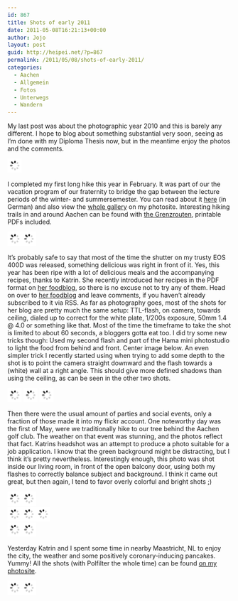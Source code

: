 ```yaml
---
id: 867
title: Shots of early 2011
date: 2011-05-08T16:21:13+00:00
author: Jojo
layout: post
guid: http://heipei.net/?p=867
permalink: /2011/05/08/shots-of-early-2011/
categories:
  - Aachen
  - Allgemein
  - Fotos
  - Unterwegs
  - Wandern
---
```

<p class="hyphenate">
  My last post was about the photographic year 2010 and this is barely any different. I hope to blog about something substantial very soon, seeing as I&#8217;m done with my Diploma Thesis now, but in the meantime enjoy the photos and the comments. 
</p>
  
<div class="img aligncenter">
<a href="https://secure.flickr.com/photos/heipei/5679473108/" title="Maiwanderung 2011 by heipei, on Flickr"><img src="/images/ajax.gif" data-echo="https://farm6.static.flickr.com/5102/5679473108_8882ce5de6_b.jpg" alt="Maiwanderung 2011" /></a>
</div>
  
<p>
I completed my first long hike this year in February. It was part of our the vacation program of our fraternity to bridge the gap between the lecture periods of the winter- and summersemester. You can read about it <a href="http://www.alania-breslau.de/content/view/220/1/">here</a> (in German) and also view the <a href="http://photos.heipei.net/2011/2011-02-20%20Wanderung%20Preuswald/index.html">whole gallery</a> on my photosite. Interesting hiking trails in and around Aachen can be found with <a href="http://www.grenzrouten.eu/">the Grenzrouten</a>, printable PDFs included.
</p>
  
<div class="img aligncenter">
<a href="https://secure.flickr.com/photos/heipei/5460926227/" title="Wanderung Grenzrouten (Preuswald) by heipei, on Flickr"><img src="/images/ajax.gif" data-echo="https://farm6.static.flickr.com/5095/5460926227_c58a531c55_n.jpg"  alt="Wanderung Grenzrouten (Preuswald)" /></a><a href="https://secure.flickr.com/photos/heipei/5461524132/" title="Wanderung Grenzrouten (Preuswald) by heipei, on Flickr"><img src="/images/ajax.gif" data-echo="https://farm6.static.flickr.com/5175/5461524132_601bb6c69b_n.jpg"  alt="Wanderung Grenzrouten (Preuswald)" /></a>
</div>

<p class="hyphenate">
It&#8217;s probably safe to say that most of the time the shutter on my trusty
EOS 400D was released, something delicious was right in front of it. Yes, this
year has been ripe with a lot of delicious meals and the accompanying recipes,
thanks to Katrin. She recently introduced her recipes in the PDF format on <a
href="http://www.morenz.de">her foodblog</a>, so there is no excuse not to try
any of them. Head on over to <a href="http://www.morenz.de">her foodblog</a>
and leave comments, if you haven&#8217;t already subscribed to it via RSS. As
far as photography goes, most of the shots for her blog are pretty much the
same setup: TTL-flash, on camera, towards ceiling, dialed up to correct for the
white plate, 1/200s exposure, 50mm 1.4 @ 4.0 or something like that. Most of
the time the timeframe to take the shot is limited to about 60 seconds, a
bloggers gotta eat too. I did try some new tricks though: Used my second flash
and part of the Hama mini photostudio to light the food from behind and front.
Center image below. An even simpler trick I recently started using when trying
to add some depth to the shot is to point the camera straight downward and the
flash towards a (white) wall at a right angle. This should give more defined
shadows than using the ceiling, as can be seen in the other two shots.
</p>

<div class="img aligncenter">
<a href="https://secure.flickr.com/photos/diekatrin/5558614308/" title="How to make a bagel... by diekatrin, on Flickr"><img src="/images/ajax.gif" data-echo="https://farm6.static.flickr.com/5307/5558614308_ff6f9c5b87_n.jpg"  alt="How to make a bagel..."></a>
<a href="https://secure.flickr.com/photos/heipei/5368316880/" title="My contribution to dinner by heipei, on Flickr"><img src="/images/ajax.gif" data-echo="https://farm6.static.flickr.com/5044/5368316880_c0e803e754_n.jpg"  alt="My contribution to dinner"></a>
<a href="https://secure.flickr.com/photos/diekatrin/5643836292/" title="Eier-Gurken-Sandwiches mit Senfcreme by diekatrin, on Flickr"><img src="/images/ajax.gif" data-echo="https://farm6.static.flickr.com/5002/5643836292_b77319d6e8_n.jpg"  alt="Eier-Gurken-Sandwiches mit Senfcreme"></a>
</div>

<p class="hyphenate">
Then there were the usual amount of parties and social events, only a fraction
of those made it into my flickr account. One noteworthy day was the first of
May, were we traditionally hike to our tree behind the Aachen golf club. The
weather on that event was stunning, and the photos reflect that fact. Katrins
headshot was an attempt to produce a photo suitable for a job application. I
know that the green background might be distracting, but I think it&#8217;s
pretty nevertheless. Interestingly enough, this photo was shot inside our
living room, in front of the open balcony door, using both my flashes to
correctly balance subject and background. I think it came out great, but then
again, I tend to favor overly colorful and bright shots ;)
</p>

<div class="img aligncenter">
<a href="https://secure.flickr.com/photos/heipei/5626586415/" title="Brunch by heipei, on Flickr"><img src="/images/ajax.gif" data-echo="https://farm6.static.flickr.com/5182/5626586415_7bb611726a_n.jpg"  alt="Brunch" /></a><a href="https://secure.flickr.com/photos/heipei/5612957184/" title="Recent Parties by heipei, on Flickr"><img src="/images/ajax.gif" data-echo="https://farm6.static.flickr.com/5224/5612957184_9a88c59471_n.jpg"  alt="Recent Parties" /></a>
</div>

<div class="img aligncenter">
<a href="https://secure.flickr.com/photos/heipei/5679479518/" title="Maiwanderung 2011 by heipei, on Flickr"><img src="/images/ajax.gif" data-echo="https://farm6.static.flickr.com/5183/5679479518_8e6ede47ea_n.jpg"  alt="Maiwanderung 2011" /></a><a href="https://secure.flickr.com/photos/heipei/5657112009/" title="Indoor - Outdoor Portrait by heipei, on Flickr"><img src="/images/ajax.gif" data-echo="https://farm6.static.flickr.com/5224/5657112009_19f282f2f3_n.jpg"  alt="Indoor - Outdoor Portrait" /></a><a href="https://secure.flickr.com/photos/heipei/5678926471/" title="Maiwanderung 2011 by heipei, on Flickr"><img src="/images/ajax.gif" data-echo="https://farm6.static.flickr.com/5024/5678926471_d87c2f60be_n.jpg"  alt="Maiwanderung 2011" /></a>
</div>
  
<div class="img aligncenter">
<a href="https://secure.flickr.com/photos/heipei/5679477334/" title="Maiwanderung 2011 by heipei, on Flickr"><img src="/images/ajax.gif" data-echo="https://farm6.static.flickr.com/5028/5679477334_d23b808779_n.jpg"  alt="Maiwanderung 2011" /></a><a href="https://secure.flickr.com/photos/heipei/5678915993/" title="Maiwanderung 2011 by heipei, on Flickr"><img src="/images/ajax.gif" data-echo="https://farm6.static.flickr.com/5062/5678915993_8953a8259a_n.jpg"  alt="Maiwanderung 2011" /></a>
</div>
  
<p>
Yesterday Katrin and I spent some time in nearby Maastricht, NL to enjoy the city, the weather and some positively coronary-inducing pancakes. Yummy! All the shots (with Polfilter the whole time) can be found <a href="http://photos.heipei.net/2011/2011-05-07%20Maastricht/index.html">on my photosite</a>.
</p>
  
<div class="img aligncenter">
<a href="https://secure.flickr.com/photos/heipei/5696525488/" title="Saturday in Maastricht by heipei, on Flickr"><img src="/images/ajax.gif" data-echo="https://farm3.static.flickr.com/2802/5696525488_8f197a5dca_n.jpg"  alt="Saturday in Maastricht" /></a><a href="https://secure.flickr.com/photos/heipei/5696507618/" title="Saturday in Maastricht by heipei, on Flickr"><img src="/images/ajax.gif" data-echo="https://farm3.static.flickr.com/2797/5696507618_82113a77d0_n.jpg"  alt="Saturday in Maastricht" /></a>
</div>
